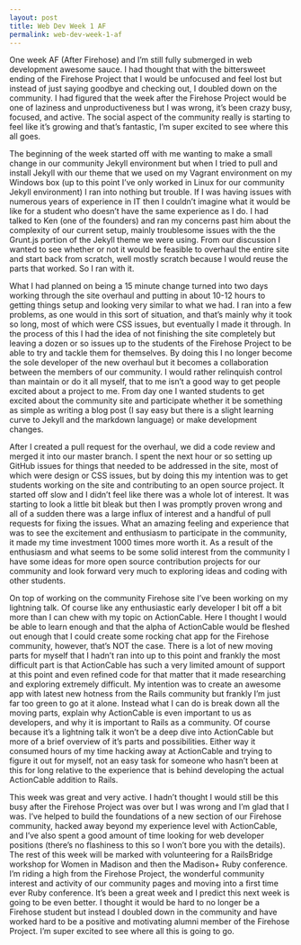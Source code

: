 ```yaml
---
layout: post
title: Web Dev Week 1 AF
permalink: web-dev-week-1-af
---
```




One week AF (After Firehose) and I’m still fully submerged in web development awesome sauce. I had thought that with the bittersweet ending of the Firehose Project that I would be unfocused and feel lost but instead of just saying goodbye and checking out, I doubled down on the community. I had figured that the week after the Firehose Project would be one of laziness and unproductiveness but I was wrong, it’s been crazy busy, focused, and active. The social aspect of the community really is starting to feel like it’s growing and that’s fantastic, I’m super excited to see where this all goes.

The beginning of the week started off with me wanting to make a small change in our community Jekyll environment but when I tried to pull and install Jekyll with our theme that we used on my Vagrant environment on my Windows box (up to this point I’ve only worked in Linux for our community Jekyll environment) I ran into nothing but trouble. If I was having issues with numerous years of experience in IT then I couldn’t imagine what it would be like for a student who doesn’t have the same experience as I do. I had talked to Ken (one of the founders) and ran my concerns past him about the complexity of our current setup, mainly troublesome issues with the the Grunt.js portion of the Jekyll theme we were using. From our discussion I wanted to see whether or not it would be feasible to overhaul the entire site and start back from scratch, well mostly scratch because I would reuse the parts that worked. So I ran with it.

What I had planned on being a 15 minute change turned into two days working through the site overhaul and putting in about 10-12 hours to getting things setup and looking very similar to what we had. I ran into a few problems, as one would in this sort of situation, and that’s mainly why it took so long, most of which were CSS issues, but eventually I made it through. In the process of this I had the idea of not finishing the site completely but leaving a dozen or so issues up to the students of the Firehose Project to be able to try and tackle them for themselves. By doing this I no longer become the sole developer of the new overhaul but it becomes a collaboration between the members of our community. I would rather relinquish control than maintain or do it all myself, that to me isn’t a good way to get people excited about a project to me. From day one I wanted students to get excited about the community site and participate whether it be something as simple as writing a blog post (I say easy but there is a slight learning curve to Jekyll and the markdown language) or make development changes.

After I created a pull request for the overhaul, we did a code review and merged it into our master branch. I spent the next hour or so setting up GitHub issues for things that needed to be addressed in the site, most of which were design or CSS issues, but by doing this my intention was to get students working on the site and contributing to an open source project. It started off slow and I didn’t feel like there was a whole lot of interest. It was starting to look a little bit bleak but then I was promptly proven wrong and all of a sudden there was a large influx of interest and a handful of pull requests for fixing the issues. What an amazing feeling and experience that was to see the excitement and enthusiasm to participate in the community, it made my time investment 1000 times more worth it. As a result of the enthusiasm and what seems to be some solid interest from the community I have some ideas for more open source contribution projects for our community and look forward very much to exploring ideas and coding with other students.

On top of working on the community Firehose site I’ve been working on my lightning talk. Of course like any enthusiastic early developer I bit off a bit more than I can chew with my topic on ActionCable. Here I thought I would be able to learn enough and that the alpha of ActionCable would be fleshed out enough that I could create some rocking chat app for the Firehose community, however, that’s NOT the case. There is a lot of new moving parts for myself that I hadn’t ran into up to this point and frankly the most difficult part is that ActionCable has such a very limited amount of support at this point and even refined code for that matter that it made researching and exploring extremely difficult. My intention was to create an awesome app with latest new hotness from the Rails community but frankly I’m just far too green to go at it alone. Instead what I can do is break down all the moving parts, explain why ActionCable is even important to us as developers, and why it is important to Rails as a community. Of course because it’s a lightning talk it won’t be a deep dive into ActionCable but more of a brief overview of it’s parts and possibilities. Either way it consumed hours of my time hacking away at ActionCable and trying to figure it out for myself, not an easy task for someone who hasn’t been at this for long relative to the experience that is behind developing the actual ActionCable addition to Rails.

This week was great and very active. I hadn’t thought I would still be this busy after the Firehose Project was over but I was wrong and I’m glad that I was. I’ve helped to build the foundations of a new section of our Firehose community, hacked away beyond my experience level with ActionCable, and I’ve also spent a good amount of time looking for web developer positions (there’s no flashiness to this so I won’t bore you with the details). The rest of this week will be marked with volunteering for a RailsBridge workshop for Women in Madison and then the Madison+ Ruby conference. I’m riding a high from the Firehose Project, the wonderful community interest and activity of our community pages and moving into a first time ever Ruby conference. It’s been a great week and I predict this next week is going to be even better. I thought it would be hard to no longer be a Firehose student but instead I doubled down in the community and have worked hard to be a positive and motivating alumni member of the Firehose Project. I’m super excited to see where all this is going to go.
